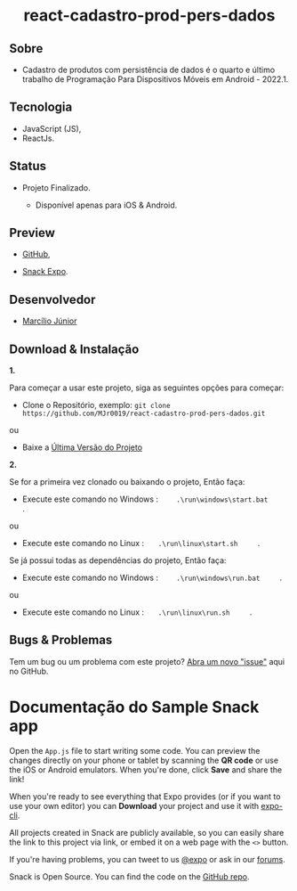 <h1 align="center">
    react-cadastro-prod-pers-dados
</h1> 

## Sobre

* Cadastro de produtos com persistência de dados é o quarto e último trabalho de Programação Para Dispositivos Móveis em Android - 2022.1.

## Tecnologia

- JavaScript (JS),
- ReactJs.

## Status

- Projeto Finalizado.

  * Disponível apenas para iOS & Android.

## Preview

* [GitHub](https://github.com/MJr0019/react-cadastro-prod-pers-dados), 

* [Snack Expo](https://snack.expo.dev/@mjr0019/react-cadastro-prod-pers-dados).

## Desenvolvedor

- [Marcílio Júnior](https://github.com/MJr0019) 


## Download & Instalação

**1.**

Para começar a usar este projeto, siga as seguintes opções para começar:

* Clone o Repositório, exemplo: `git clone https://github.com/MJr0019/react-cadastro-prod-pers-dados.git`

ou

* Baixe a [Última Versão do Projeto](https://github.com/MJr0019/react-cadastro-prod-pers-dados/tags)

**2.**

Se for a primeira vez clonado ou baixando o projeto, Então faça:


* Execute este comando no Windows :  `     .\run\windows\start.bat      `.

ou

* Execute este comando no Linux :  `    .\run\linux\start.sh      `.

Se já possui todas as dependências do projeto, Então faça:


* Execute este comando no Windows :  `     .\run\windows\run.bat      `.

ou

* Execute este comando no Linux :  `    .\run\linux\run.sh      `.

## Bugs & Problemas

Tem um bug ou um problema com este projeto? [Abra um novo "issue"](https://github.com/MJr0019/react-cadastro-prod-pers-dados/issues) aqui no GitHub.

# Documentação do Sample Snack app

Open the `App.js` file to start writing some code. You can preview the changes directly on your phone or tablet by scanning the **QR code** or use the iOS or Android emulators. When you're done, click **Save** and share the link!

When you're ready to see everything that Expo provides (or if you want to use your own editor) you can **Download** your project and use it with [expo-cli](https://docs.expo.io/get-started/installation).

All projects created in Snack are publicly available, so you can easily share the link to this project via link, or embed it on a web page with the `<>` button.

If you're having problems, you can tweet to us [@expo](https://twitter.com/expo) or ask in our [forums](https://forums.expo.io/c/snack).

Snack is Open Source. You can find the code on the [GitHub repo](https://github.com/expo/snack).
